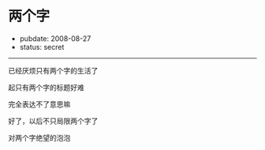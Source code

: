 # 两个字

- pubdate: 2008-08-27
- status: secret

--------------------------


已经厌烦只有两个字的生活了

起只有两个字的标题好难

完全表达不了意思嘛

好了，以后不只局限两个字了


对两个字绝望的泡泡
